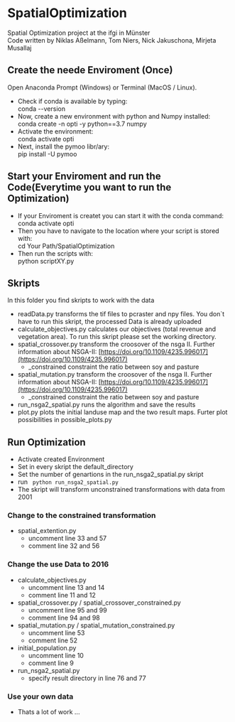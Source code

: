 # SpatialOptimization
Spatial  Optimization project at the ifgi in Münster <br/>
Code written by Niklas Aßelmann, Tom Niers, Nick Jakuschona, Mirjeta Musallaj

## Create the neede Enviroment (Once)
Open Anaconda Prompt (Windows) or Terminal (MacOS / Linux). <br/>
- Check if conda is available by typing: <br/>
conda --version 
- Now, create a new environment with python and Numpy installed: <br/>
conda create -n opti -y python==3.7 numpy 
- Activate the environment: <br/>
conda activate opti 
- Next, install the pymoo libr/ary: <br/>
pip install -U pymoo 

## Start your Enviroment and run the Code(Everytime you want to run the Optimization)
- If your Enviroment is createt you can start it with the conda command: <br/>
conda activate opti
- Then you have to navigate to the location where your script is stored with: <br/>
cd Your Path/SpatialOptimization
- Then run the scripts with: <br/>
python scriptXY.py


## Skripts
In this folder you find skripts to work with the data
- readData.py transforms the tif files to pcraster and npy files. You don`t have to run this skript, the processed Data is already uploaded
- calculate_objectives.py calculates our objectives (total revenue and vegetation area). To run this skript please set the working directory.
- spatial_crossover.py transform the croosover of the nsga II. Further information about NSGA-II: [https://doi.org/10.1109/4235.996017](https://doi.org/10.1109/4235.996017)
    - _constrained constraint the ratio between soy and pasture
- spatial_mutation.py transform the croosover of the nsga II. Further information about NSGA-II: [https://doi.org/10.1109/4235.996017](https://doi.org/10.1109/4235.996017)
    - _constrained constraint the ratio between soy and pasture
- run_nsga2_spatial.py runs the algorithm and save the results
- plot.py plots the initial landuse map and the two result maps. Furter plot possibilities in possible_plots.py

## Run Optimization
- Activate created Environment
- Set in every skript the default_directory
- Set the number of genartions in the run_nsga2_spatial.py skript
- run ``` python run_nsga2_spatial.py```
- The skript will transform unconstrained transformations with data from 2001

### Change to the constrained transformation
- spatial_extention.py
    - uncomment line 33 and 57
    - comment line 32 and 56

### Change the use Data to 2016
- calculate_objectives.py
    - uncomment line 13 and 14
    - comment line 11 and 12
- spatial_crossover.py / spatial_crossover_constrained.py
    - uncomment line 95 and 99
    - comment line 94 and 98
- spatial_mutation.py / spatial_mutation_constrained.py
    - uncomment line 53
    - comment line 52
- initial_population.py
    - uncomment line 10
    - comment line 9
- run_nsga2_spatial.py
    - specify result directory in line 76 and 77


### Use your own data
-  Thats a lot of work ...

